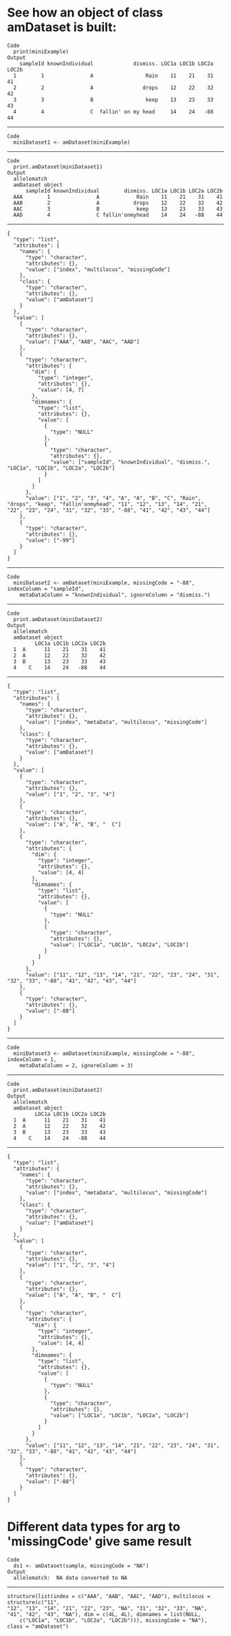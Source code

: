 # See how an object of class amDataset is built:

    Code
      print(miniExample)
    Output
        sampleId knownIndividual             dismiss. LOC1a LOC1b LOC2a LOC2b
      1        1               A                 Rain    11    21    31    41
      2        2               A                drops    12    22    32    42
      3        3               B                 keep    13    23    33    43
      4        4               C  fallin' on my head     14    24   -88    44

---

    Code
      miniDataset1 <- amDataset(miniExample)

---

    Code
      print.amDataset(miniDataset1)
    Output
      allelematch
      amDataset object
          sampleId knownIndividual        dismiss. LOC1a LOC1b LOC2a LOC2b
      AAA        1               A            Rain    11    21    31    41
      AAB        2               A           drops    12    22    32    42
      AAC        3               B            keep    13    23    33    43
      AAD        4               C fallin'onmyhead    14    24   -88    44

---

    {
      "type": "list",
      "attributes": {
        "names": {
          "type": "character",
          "attributes": {},
          "value": ["index", "multilocus", "missingCode"]
        },
        "class": {
          "type": "character",
          "attributes": {},
          "value": ["amDataset"]
        }
      },
      "value": [
        {
          "type": "character",
          "attributes": {},
          "value": ["AAA", "AAB", "AAC", "AAD"]
        },
        {
          "type": "character",
          "attributes": {
            "dim": {
              "type": "integer",
              "attributes": {},
              "value": [4, 7]
            },
            "dimnames": {
              "type": "list",
              "attributes": {},
              "value": [
                {
                  "type": "NULL"
                },
                {
                  "type": "character",
                  "attributes": {},
                  "value": ["sampleId", "knownIndividual", "dismiss.", "LOC1a", "LOC1b", "LOC2a", "LOC2b"]
                }
              ]
            }
          },
          "value": ["1", "2", "3", "4", "A", "A", "B", "C", "Rain", "drops", "keep", "fallin'onmyhead", "11", "12", "13", "14", "21", "22", "23", "24", "31", "32", "33", "-88", "41", "42", "43", "44"]
        },
        {
          "type": "character",
          "attributes": {},
          "value": ["-99"]
        }
      ]
    }

---

    Code
      miniDataset2 <- amDataset(miniExample, missingCode = "-88", indexColumn = "sampleId",
        metaDataColumn = "knownIndividual", ignoreColumn = "dismiss.")

---

    Code
      print.amDataset(miniDataset2)
    Output
      allelematch
      amDataset object
             LOC1a LOC1b LOC2a LOC2b
      1  A      11    21    31    41
      2  A      12    22    32    42
      3  B      13    23    33    43
      4    C    14    24   -88    44

---

    {
      "type": "list",
      "attributes": {
        "names": {
          "type": "character",
          "attributes": {},
          "value": ["index", "metaData", "multilocus", "missingCode"]
        },
        "class": {
          "type": "character",
          "attributes": {},
          "value": ["amDataset"]
        }
      },
      "value": [
        {
          "type": "character",
          "attributes": {},
          "value": ["1", "2", "3", "4"]
        },
        {
          "type": "character",
          "attributes": {},
          "value": ["A", "A", "B", "  C"]
        },
        {
          "type": "character",
          "attributes": {
            "dim": {
              "type": "integer",
              "attributes": {},
              "value": [4, 4]
            },
            "dimnames": {
              "type": "list",
              "attributes": {},
              "value": [
                {
                  "type": "NULL"
                },
                {
                  "type": "character",
                  "attributes": {},
                  "value": ["LOC1a", "LOC1b", "LOC2a", "LOC2b"]
                }
              ]
            }
          },
          "value": ["11", "12", "13", "14", "21", "22", "23", "24", "31", "32", "33", "-88", "41", "42", "43", "44"]
        },
        {
          "type": "character",
          "attributes": {},
          "value": ["-88"]
        }
      ]
    }

---

    Code
      miniDataset3 <- amDataset(miniExample, missingCode = "-88", indexColumn = 1,
        metaDataColumn = 2, ignoreColumn = 3)

---

    Code
      print.amDataset(miniDataset2)
    Output
      allelematch
      amDataset object
             LOC1a LOC1b LOC2a LOC2b
      1  A      11    21    31    41
      2  A      12    22    32    42
      3  B      13    23    33    43
      4    C    14    24   -88    44

---

    {
      "type": "list",
      "attributes": {
        "names": {
          "type": "character",
          "attributes": {},
          "value": ["index", "metaData", "multilocus", "missingCode"]
        },
        "class": {
          "type": "character",
          "attributes": {},
          "value": ["amDataset"]
        }
      },
      "value": [
        {
          "type": "character",
          "attributes": {},
          "value": ["1", "2", "3", "4"]
        },
        {
          "type": "character",
          "attributes": {},
          "value": ["A", "A", "B", "  C"]
        },
        {
          "type": "character",
          "attributes": {
            "dim": {
              "type": "integer",
              "attributes": {},
              "value": [4, 4]
            },
            "dimnames": {
              "type": "list",
              "attributes": {},
              "value": [
                {
                  "type": "NULL"
                },
                {
                  "type": "character",
                  "attributes": {},
                  "value": ["LOC1a", "LOC1b", "LOC2a", "LOC2b"]
                }
              ]
            }
          },
          "value": ["11", "12", "13", "14", "21", "22", "23", "24", "31", "32", "33", "-88", "41", "42", "43", "44"]
        },
        {
          "type": "character",
          "attributes": {},
          "value": ["-88"]
        }
      ]
    }

# Different data types for arg to 'missingCode' give same result

    Code
      ds1 <- amDataset(sample, missingCode = "NA")
    Output
      allelematch:  NA data converted to NA 

---

    structure(list(index = c("AAA", "AAB", "AAC", "AAD"), multilocus = structure(c("11", 
    "12", "13", "14", "21", "22", "23", "NA", "31", "32", "33", "NA", 
    "41", "42", "43", "NA"), dim = c(4L, 4L), dimnames = list(NULL, 
        c("LOC1a", "LOC1b", "LOC2a", "LOC2b"))), missingCode = "NA"), class = "amDataset")

